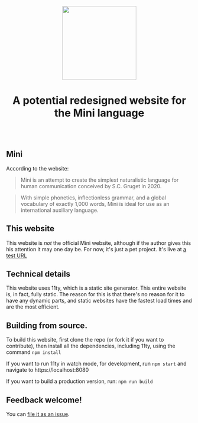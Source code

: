 <div align="center">
<img src=https://github.com/muhdsalm/mini-website/assets/73386616/6b38f0e7-6ea5-4bad-8810-2302a2a56fa8 width="200" height="200" align="center">


# A potential redesigned website for the Mini language</div>
<br>
<br>


## Mini
According to the website:
> Mini is an attempt to create the simplest naturalistic language for human communication conceived by S.C. Gruget in 2020.

> With simple phonetics, inflectionless grammar, and a global vocabulary of exactly 1,000 words, Mini is ideal for use as an international auxiliary language. 


## This website
This website is _not_ the official Mini website, although if the author gives this his attention it may one day be. For now, it's just a pet project. It's live at [a test URL](https://muhdsalm.github.io)


## Technical details
This website uses 11ty, which is a static site generator. This entire website is, in fact, fully static. The reason for this is that there's no reason for it to have any dynamic parts, and static websites have the fastest load times and are the most efficient.

## Building from source.
To build this website, first clone the repo (or fork it if you want to contribute), then install all the dependencies, including 11ty, using the command
```npm install```

If you want to run 11ty in watch mode, for development, run
```npm start```
and navigate to https://localhost:8080

If you want to build a production version, run:
```npm run build```

## Feedback welcome!

You can [file it as an issue](https://github.com/muhdsalm/mini-website/issues).


